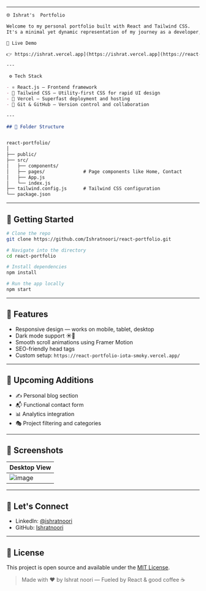 
---

```markdown
🌐 Ishrat's  Portfolio

Welcome to my personal portfolio built with React and Tailwind CSS.  
It's a minimal yet dynamic representation of my journey as a developer, highlighting projects, skills, and a bit of flair 💫.

📸 Live Demo

👉 https://ishrat.vercel.app](https://ishrat.vercel.app](https://react-portfolio-iota-smoky.vercel.app/

---

 ⚙️ Tech Stack

- ⚛️ React.js — Frontend framework  
- 🎨 Tailwind CSS — Utility-first CSS for rapid UI design  
- 🚀 Vercel — Superfast deployment and hosting  
- 📁 Git & GitHub — Version control and collaboration  

---

## 📁 Folder Structure


react-portfolio/
│
├── public/                 
├── src/
│   ├── components/         
│   ├── pages/              # Page components like Home, Contact
│   ├── App.js              
│   └── index.js          
├── tailwind.config.js      # Tailwind CSS configuration
└── package.json           
```

---

## 🚀 Getting Started

```bash
# Clone the repo
git clone https://github.com/Ishratnoori/react-portfolio.git

# Navigate into the directory
cd react-portfolio

# Install dependencies
npm install

# Run the app locally
npm start
```

---

## 🌟 Features

- Responsive design — works on mobile, tablet, desktop  
- Dark mode support ☀️🌙  
- Smooth scroll animations using Framer Motion  
- SEO-friendly head tags  
- Custom setup: `https://react-portfolio-iota-smoky.vercel.app/`  

---

## 🧩 Upcoming Additions

- ✍️ Personal blog section  
- 📬 Functional contact form  
- 📊 Analytics integration  
- 🎭 Project filtering and categories  

---

## 📸 Screenshots

| Desktop View | 
| ------------ | 
| ![image](https://github.com/user-attachments/assets/a7a37267-2805-45c4-93db-01de203c5e16) | 

---

## 🤝 Let's Connect

- LinkedIn: [@ishratnoori](https://www.linkedin.com/in/ishrat-noori-4b3b70254/)
- GitHub: [Ishratnoori](https://github.com/Ishratnoori)

---

## 📄 License

This project is open source and available under the [MIT License](LICENSE).


> Made with ❤️ by Ishrat noori — Fueled by React & good coffee ☕
